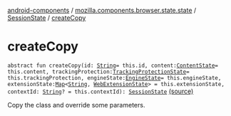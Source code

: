 [android-components](../../index.md) / [mozilla.components.browser.state.state](../index.md) / [SessionState](index.md) / [createCopy](./create-copy.md)

# createCopy

`abstract fun createCopy(id: `[`String`](https://kotlinlang.org/api/latest/jvm/stdlib/kotlin/-string/index.html)` = this.id, content: `[`ContentState`](../-content-state/index.md)` = this.content, trackingProtection: `[`TrackingProtectionState`](../-tracking-protection-state/index.md)` = this.trackingProtection, engineState: `[`EngineState`](../-engine-state/index.md)` = this.engineState, extensionState: `[`Map`](https://kotlinlang.org/api/latest/jvm/stdlib/kotlin.collections/-map/index.html)`<`[`String`](https://kotlinlang.org/api/latest/jvm/stdlib/kotlin/-string/index.html)`, `[`WebExtensionState`](../-web-extension-state/index.md)`> = this.extensionState, contextId: `[`String`](https://kotlinlang.org/api/latest/jvm/stdlib/kotlin/-string/index.html)`? = this.contextId): `[`SessionState`](index.md) [(source)](https://github.com/mozilla-mobile/android-components/blob/master/components/browser/state/src/main/java/mozilla/components/browser/state/state/SessionState.kt#L32)

Copy the class and override some parameters.

